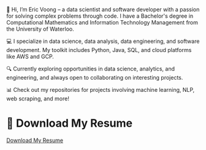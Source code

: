 👋 Hi, I’m Eric Voong – a data scientist and software developer with a passion for solving complex problems through code. I have a Bachelor's degree in Computational Mathematics and Information Technology Management from the University of Waterloo.

💻 I specialize in data science, data analysis, data engineering, and software development. My toolkit includes Python, Java, SQL, and cloud platforms like AWS and GCP.

🔍 Currently exploring opportunities in data science, analytics, and engineering, and always open to collaborating on interesting projects.

📊 Check out my repositories for projects involving machine learning, NLP, web scraping, and more!

# 📄 Download My Resume
[Download My Resume](Eric_Voong_Resume.pdf)
